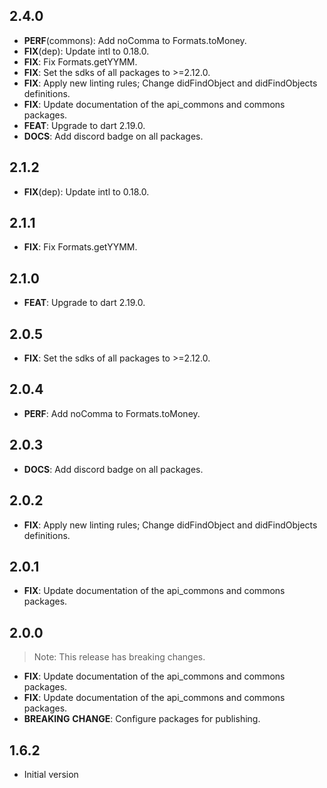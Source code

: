 ## 2.4.0

 - **PERF**(commons): Add noComma to Formats.toMoney.
 - **FIX**(dep): Update intl to 0.18.0.
 - **FIX**: Fix Formats.getYYMM.
 - **FIX**: Set the sdks of all packages to >=2.12.0.
 - **FIX**: Apply new linting rules; Change didFindObject and didFindObjects definitions.
 - **FIX**: Update documentation of the api_commons and commons packages.
 - **FEAT**: Upgrade to dart 2.19.0.
 - **DOCS**: Add discord badge on all packages.

## 2.1.2

 - **FIX**(dep): Update intl to 0.18.0.

## 2.1.1

 - **FIX**: Fix Formats.getYYMM.

## 2.1.0

 - **FEAT**: Upgrade to dart 2.19.0.

## 2.0.5

 - **FIX**: Set the sdks of all packages to >=2.12.0.

## 2.0.4

 - **PERF**: Add noComma to Formats.toMoney.

## 2.0.3

 - **DOCS**: Add discord badge on all packages.

## 2.0.2

 - **FIX**: Apply new linting rules; Change didFindObject and didFindObjects definitions.

## 2.0.1

 - **FIX**: Update documentation of the api_commons and commons packages.

## 2.0.0

> Note: This release has breaking changes.

 - **FIX**: Update documentation of the api_commons and commons packages.
 - **FIX**: Update documentation of the api_commons and commons packages.
 - **BREAKING** **CHANGE**: Configure packages for publishing.

## 1.6.2

- Initial version
